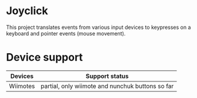 # Joyclick

This project translates events from various input devices to keypresses on a keyboard and pointer events (mouse movement).

# Device support

| Devices | Support status |
| --- | --- |
| Wiimotes | partial, only wiimote and nunchuk buttons so far |

